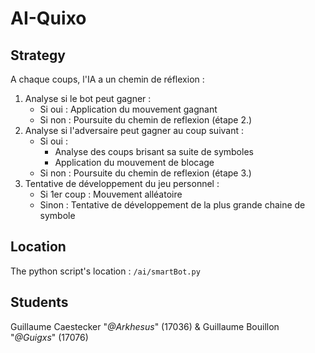 # AI-Quixo

## Strategy

A chaque coups, l'IA a un chemin de réflexion : 

1. Analyse si le bot peut gagner : 
    * Si oui : Application du mouvement gagnant
    * Si non : Poursuite du chemin de reflexion (étape 2.)
2. Analyse si l'adversaire peut gagner au coup suivant : 
    * Si oui : 
        - Analyse des coups brisant sa suite de symboles
        - Application du mouvement de blocage
    * Si non : Poursuite du chemin de reflexion (étape 3.)
3. Tentative de développement du jeu personnel :
    * Si 1er coup : Mouvement alléatoire
    * Sinon : Tentative de développement de la plus grande chaine de symbole

## Location   

The python script's location : `/ai/smartBot.py`

## Students

Guillaume Caestecker "*@Arkhesus*" (17036) & Guillaume Bouillon "*@Guigxs*" (17076)

